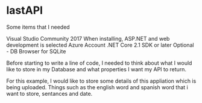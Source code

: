 # lastAPI


Some items that I needed 

Visual Studio Community 2017
When installing, ASP.NET and web development is selected
Azure Account
.NET Core 2.1 SDK or later
Optional - DB Browser for SQLite


Before starting to write a line of code, I needed to think about what I would like to store in my Database and what properties I want my API to return. 

For this example, I would like to store some details of this appliation which is being uploaded. Things such as the english word and spanish word that i want to store, sentances and date.
